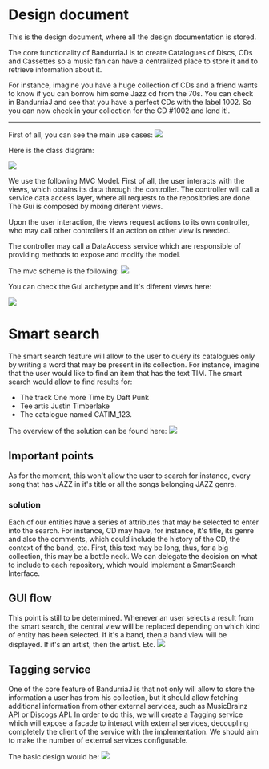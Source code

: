 # Design document
This is the design document, where all the design documentation is stored.

The core functionality of BandurriaJ is to create Catalogues of Discs, CDs and Cassettes so a music 
fan can have a centralized place to store it and to retrieve information about it. 

For instance, imagine you have a huge collection of CDs and a friend wants to know if you can borrow him
some Jazz cd from the 70s. You can check in BandurriaJ and see that you have a perfect CDs with 
the label 1002. So you can now check in your collection for the CD #1002 and lend it!.

---

First of all, you can see the main use cases:
![](../images/useCases.svg)

Here is the class diagram:

![](../images/Entities.svg)

We use the following MVC Model. First of all, the user interacts with the views, which
obtains its data through the controller. The controller will call a service data access layer, where all requests
to the repositories are done. The Gui is composed by mixing diferent views.

Upon the user interaction, the views request actions to its own controller, who may call other controllers
 if an action on other view is needed.

The controller  may call a DataAccess service which are responsible of providing methods to expose and modify the model.

The mvc scheme is the following:
![](../images/MVC.svg)

You can check the Gui archetype and it's diferent views here:

![](../images/Gui.svg)

# Smart search

The smart search feature will allow to the user to query its catalogues only by writing a word
that may be present in its collection. For instance, imagine that the user would like to 
find an item that has the text TIM. The smart search would allow to find results for:
* The track One more Time by Daft Punk
* Tee artis Justin Timberlake
* The catalogue named CATIM_123.

The overview of the solution can be found here:
![](../images/SmartSearch.svg)

## Important points
As for the moment, this won't allow the user to search for instance, 
every song that has JAZZ in it's title or all the songs belonging JAZZ genre. 

### solution
Each of our entities have a series of attributes that may be selected to enter into the search.
For instance, CD may have, for instance, it's title, its genre and also the comments,
which could include the history of the CD, the context of the band, etc.
First, this text may be long, thus, for a big collection, this may be a bottle neck.
We can delegate the decision on what to include to each repository, which would implement
a SmartSearch Interface.  

## GUI flow

This point is still to be determined. Whenever an user selects a result from the smart search,
the central view will be replaced depending on which kind of entity has been selected.
If it's a band, then a band view will be displayed. If it's an artist, then the artist. Etc.
![](../images/SmartSearchFlow.svg)

## Tagging service

One of the core feature of BandurriaJ is that not only will allow to store the information
a user has from his collection, but it should allow fetching additional information
from other external services, such as MusicBrainz API or Discogs API.   In order to do this,
we will create a Tagging service which will expose a facade to interact with external services,
decoupling completely the client of the service with the implementation. 
We should aim to make the number of external services configurable. 

The basic design would be:
![](../images/taggingService.svg)